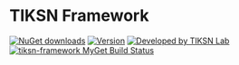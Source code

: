 # TIKSN Framework

[![NuGet downloads](https://img.shields.io/nuget/dt/TIKSN-Framework.svg)](https://www.nuget.org/packages/TIKSN-Framework)
[![Version](https://img.shields.io/nuget/v/TIKSN-Framework.svg)](https://www.nuget.org/packages/TIKSN-Framework)
[![Developed by TIKSN Lab](https://img.shields.io/badge/Developed%20by-TIKSN%20Lab-orange.svg)](http://www.tiksn.com/Lab/TIKSN_Framework)
[![tiksn-framework MyGet Build Status](https://www.myget.org/BuildSource/Badge/tiksn-framework?identifier=5396390a-44d0-44d4-90ae-98183c4121ff)](https://www.myget.org/)

